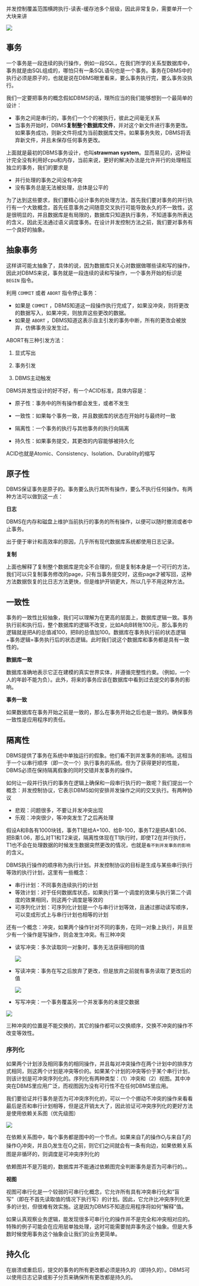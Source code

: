 并发控制覆盖范围横跨执行-读表-缓存池多个层级，因此非常复杂，需要单开一个大块来讲

![](http://1.14.100.228:8002/images/2022/05/23/20220523130547.png)

## 事务

一个事务是一段连续的执行操作，例如一段SQL，在我们所学的关系型数据库中，事务就是由SQL组成的，哪怕只有一条SQL语句也是一个事务。事务在DBMS中的执行必须是原子的，也就是说在DBMS眼里看来，要么事务执行完，要么事务没执行。

我们一定要把事务的概念假如DBMS的话，理所应当的我们能够想到一个最简单的设计：

* 事务之间是串行的，事务们一个个的被执行，彼此之间毫无关系
* 当事务开始时，DBMS**复制整个数据库文件**，并对这个新文件进行事务更改。如果事务成功，则新文件将成为当前数据库文件。如果事务失败，DBMS将丢弃新文件，并且未保存任何事务更改。

上面就是最初的DBMS事务设计，也叫**strawman system**。显而易见的，这种设计完全没有利用好cpu和内存，当前来说，更好的解决办法是允许并行的处理相互独立的事务，我们的要求是

* 并行处理的事务之间没有冲突
* 没有事务总是无法被处理，总体是公平的

为了达到这些要求，我们要精心设计事务的处理方法，首先我们要对事务的并行执行有一个大致概念，首先任意事务之间随意交叉执行可能导致永久的不一致性，这是很明显的，并且数据库是有局限的，数据库只知道执行事务，不知道事务所表达的含义，因此无法通过语义调度事务。在设计并发控制方法之前，我们要对事务有一个良好的抽象。

## 抽象事务

这样讲可能太抽象了，具体的说，因为数据库只关心对数据做哪些读和写的操作，因此对DBMS来说，事务就是一段连续的读和写操作，一个事务开始的标识是 `BEGIN` 指令。

利用 `COMMIT` 或者 `ABORT` 指令停止事务：

* 如果是 `COMMIT` ，DBMS知道这一段操作执行完成了，如果没冲突，则将更改的数据写入，如果冲突，则放弃这些更改的数据。
* 如果是 `ABORT` ，DBMS知道这表示自主引发的事务中断，所有的更改会被放弃，仿佛事务没发生过。

ABORT有三种引发方法：

1. 显式写出

2. 事务引发

3. DBMS主动触发

DBMS并发性设计的好不好，有一个ACID标准，具体内容是：

* 原子性：事务中的所有操作都会发生，或者不发生

* 一致性：如果每个事务一致，并且数据库的状态在开始时与最终时一致
* 隔离性：一个事务的执行与其他事务的执行向隔离
* 持久性：如果事务提交，其更改的内容能够被持久化

ACID也就是Atomic、Consistency、Isolation、Durablity的缩写

## 原子性

DBMS保证事务是原子的。事务要么执行其所有操作，要么不执行任何操作。有两种方法可以做到这一点：

**日志**

DBMS在内存和磁盘上维护当前执行的事务的所有操作，以便可以随时撤消或者中止事务。

出于便于审计和高效率的原因，几乎所有现代数据库系统都使用日志记录。

**复制**

上面也解释了复制整个数据库是完全不合理的，但是复制本身是一个可行的方法，我们可以只复制事务修改的page，只有当事务提交时，这些page才被写回，这种方法数据恢复的比日志方法更快，但是维护开销更大，所以几乎不用这种方法。

## 一致性

事务的一致性比较抽象，我们可以理解为在更高的层面上，数据库逻辑一致。事务执行前和执行后，整个数据库的逻辑不改变，比如A向B转账100元，那么事务的逻辑就是把A的总值减100，把B的总值加100。数据库在事务执行前的状态逻辑+事务逻辑=事务执行后的状态逻辑。此时我们说这个数据库和事务都是具有一致性的。

**数据库一致**

数据库准确地表示它正在建模的真实世界实体，并遵循完整性约束。（例如，一个人的年龄不能为负）。此外，将来的事务应该在数据库中看到过去提交的事务的影响。

**事务一致**

如果数据库在事务开始之前是一致的，那么在事务开始之后也是一致的。确保事务一致性是应用程序的责任。

## 隔离性

DBMS提供了事务在系统中单独运行的假象。他们看不到并发事务的影响。这相当于一个以串行顺序（即一次一个）执行事务的系统。但为了获得更好的性能，DBMS必须在保持隔离假象的同时交错并发事务的操作。

如何让一段并行执行的事务在逻辑上确保和一段串行执行的一致呢？我们提出一个概念：并发控制协议，它表示DBMS如何安排并发操作之间的交叉执行。有两种协议

* 悲观：问题很多，不要让并发冲突出现
* 乐观：冲突很少，等冲突发生了之后再处理

假设A和B各有1000块钱，事务T1是给A+100、给B-100，事务T2是把A乘1.06、把B乘1.06，那么对T1和T2来说，隔离性体现在T1执行时，即使T2在并行执行，T1也不会在处理数据的时候发生数据突然更改的情况，也就是`看不到并发事务的影响`的含义。

DBMS执行操作的顺序称为执行计划。并发控制协议的目标是生成与某些串行执行等效的执行计划，这里有一些概念：

* 串行计划：不同事务连续执行的计划
* 等效计划：对于任何数据库状态，如果执行第一个调度的效果与执行第二个调度的效果相同，则这两个调度是等效的
* 可序列化计划：可序列化计划是一个与串行计划等效，且通过挪动读写顺序，可以变成形式上与串行计划也相等的计划

还有一个概念：冲突，如果两个操作针对不同的事务，在同一对象上执行，并且至少有一个操作是写操作，则会发生冲突。有三种冲突

* 读写冲突：多次读取同一对象时，事务无法获得相同的值

  ![](http://1.14.100.228:8002/images/2022/05/23/20220523163855.png)

* 写读冲突：事务在写之后放弃了更改，但是放弃之前就有事务读取了更改后的值

  ![](http://1.14.100.228:8002/images/2022/05/23/20220523163954.png)

* 写写冲突：一个事务覆盖另一个并发事务的未提交数据

![](http://1.14.100.228:8002/images/2022/05/23/20220523164244.png)

三种冲突的位置是不能交换的，其它的操作都可以交换顺序，交换不冲突的操作不改变等效性。

### 序列化

如果两个计划涉及相同事务的相同操作，并且每对冲突操作在两个计划中的排序方式相同，则这两个计划是冲突等价的。如果某个计划的冲突等价于某个串行计划，则该计划是可冲突序列化的。序列化有两种类型：（1）冲突和（2）视图。其中冲突在DBMS里应用广泛，而视图因为没有可行性不在任何DBMS里应用。

我们要验证并行事务是否为可冲突序列化的，可以一个个挪动不冲突的操作来看看最后是否和串行计划相等，但是这开销太大了，因此验证可冲突序列化的更好方法是使用依赖关系图（优先级图）

![](http://1.14.100.228:8002/images/2022/05/23/20220523165747.png)

在依赖关系图中，每个事务都是图中的一个节点。如果来自$T_{i}$的操作$O_{i}$与来自$T_{j}$的操作$O_{j}$冲突，并且$O_{i}$发生在$O_{j}$​之前，则它们之间就会有一条有向边，如果依赖关系图是非循环的，则调度是可冲突序列化的

依赖图并不是万能的，数据库并不能通过依赖图完全判断事务是否为可串行的。。

**视图**

视图可串行化是一个较弱的可串行化概念，它允许所有具有冲突串行化和“盲写”（即在不首先读取值的情况下执行写）的计划。因此，它允许比冲突序列化更多的计划，但很难有效实施。这是因为DBMS不知道应用程序将如何“解释”值。

如果认真观察业务逻辑，能发现很多可串行化的操作并不是完全和冲突相对应的。特殊的例子可能会在应用层单独处理，这时可能需要抛弃事务这个抽象。但是大多数时候使用事务这个抽象会让我们的业务更简单。

## 持久化

在崩溃或重启后，提交的事务的所有更改都必须是持久的（即持久的）。DBMS可以使用日志记录或影子分页来确保所有更改都是持久的。













































